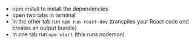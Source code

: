 
- npm install to install the dependencies
- open two tabs in terminal
- In the other tab run `npm run react-dev` (transpiles your React code and creates an output bundle)
- In one tab run `npm start` (this runs nodemon)
